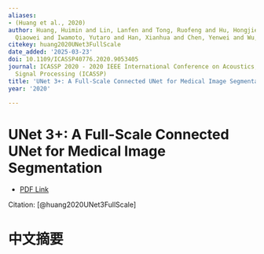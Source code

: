 ```yaml
---
aliases:
- (Huang et al., 2020)
author: Huang, Huimin and Lin, Lanfen and Tong, Ruofeng and Hu, Hongjie and Zhang,
  Qiaowei and Iwamoto, Yutaro and Han, Xianhua and Chen, Yenwei and Wu, Jian
citekey: huang2020UNet3FullScale
date_added: '2025-03-23'
doi: 10.1109/ICASSP40776.2020.9053405
journal: ICASSP 2020 - 2020 IEEE International Conference on Acoustics, Speech and
  Signal Processing (ICASSP)
title: 'UNet 3+: A Full-Scale Connected UNet for Medical Image Segmentation'
year: '2020'

---
```

# UNet 3+: A Full-Scale Connected UNet for Medical Image Segmentation
- [PDF Link](zotero://open-pdf/library/items/NTBASDFN)

Citation: [@huang2020UNet3FullScale]

# 中文摘要
